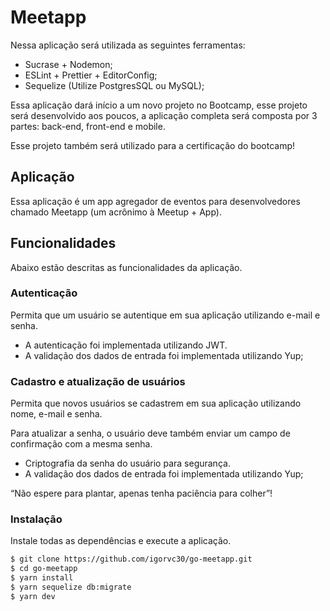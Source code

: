 # Meetapp

Nessa aplicação será utilizada as seguintes ferramentas:

- Sucrase + Nodemon;
- ESLint + Prettier + EditorConfig;
- Sequelize (Utilize PostgresSQL ou MySQL);

Essa aplicação dará início a um novo projeto no Bootcamp, esse projeto será desenvolvido aos poucos, a aplicação completa será composta por 3 partes: back-end, front-end e mobile.

Esse projeto também será utilizado para a certificação do bootcamp!

## Aplicação

Essa aplicação é um app agregador de eventos para desenvolvedores chamado Meetapp (um acrônimo à Meetup + App).

## Funcionalidades

Abaixo estão descritas as funcionalidades da aplicação.

### Autenticação

Permita que um usuário se autentique em sua aplicação utilizando e-mail e senha.

- A autenticação foi implementada utilizando JWT.
- A validação dos dados de entrada foi implementada utilizando Yup;

### Cadastro e atualização de usuários

Permita que novos usuários se cadastrem em sua aplicação utilizando nome, e-mail e senha.

Para atualizar a senha, o usuário deve também enviar um campo de confirmação com a mesma senha.

- Criptografia da senha do usuário para segurança.
- A validação dos dados de entrada foi implementada utilizando Yup;

“Não espere para plantar, apenas tenha paciência para colher”!

### Instalação

Instale todas as dependências e execute a aplicação.

```sh
$ git clone https://github.com/igorvc30/go-meetapp.git
$ cd go-meetapp
$ yarn install
$ yarn sequelize db:migrate
$ yarn dev
```

